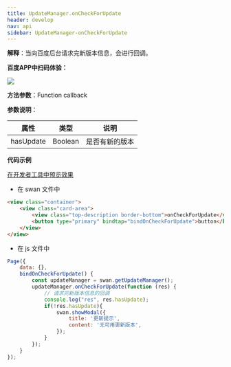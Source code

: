 ```yaml
---
title: UpdateManager.onCheckForUpdate
header: develop
nav: api
sidebar: UpdateManager-onCheckForUpdate
---
```

 

 

**解释**：当向百度后台请求完新版本信息，会进行回调。

**百度APP中扫码体验：**

<img src="https://b.bdstatic.com/miniapp/assets/images/doc_demo/pages_getUpdateManager.png"  class="demo-qrcode-image" />

**方法参数**：Function callback

**参数说明**：

|属性 | 类型 | 说明|
|---- | ---- | ---- |
|hasUpdate |  Boolean | 是否有新的版本 |

**代码示例**

<a href="swanide://fragment/1d5e55c4a591129c35adf0cb7bd4c2f21574070810759" title="在开发者工具中预览效果" target="_self">在开发者工具中预览效果</a>

* 在 swan 文件中

```html
<view class="container">
    <view class="card-area">
        <view class="top-description border-bottom">onCheckForUpdate</view>
        <button type="primary" bindtap="bindOnCheckForUpdate">button</button>   
    </view>
</view>
```

* 在 js 文件中
```js
Page({
    data: {},
    bindOnCheckForUpdate() {
        const updateManager = swan.getUpdateManager();
        updateManager.onCheckForUpdate(function (res) {
            // 请求完新版本信息的回调
            console.log("res", res.hasUpdate);
            if(!res.hasUpdate){
                swan.showModal({
                    title: '更新提示',
                    content: '无可用更新版本',
                });
            }
        });
    }
});
```
